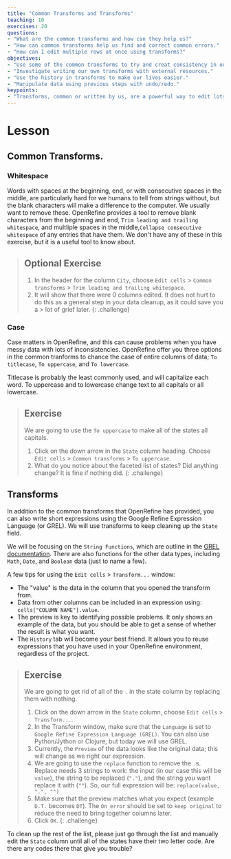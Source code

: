 ```yaml
---
title: "Common Transforms and Transforms"
teaching: 10
exercises: 20
questions:
- "What are the common transforms and how can they help us?"
- "How can common transforms help us find and correct common errors."
- "How can I edit multiple rows at once using transforms?"
objectives:
- "Use some of the common transforms to try and creat consistency in our data."
- "Investigate writing our own transforms with external resources."
- "Use the history in transforms to make our lives easier."
- "Manipulate data using previous steps with undo/redo."
keypoints:
- "Transforms, common or written by us, are a powerful way to edit lots of data at once."
---
```


# Lesson

## Common Transforms.

### Whitespace

Words with spaces at the beginning, end, or with consecutive spaces in the middle, are particularly hard for we humans to tell from strings without, but the blank characters will make a difference to the computer. We usually want to remove these. OpenRefine provides a tool to remove blank characters from the beginning and end, `Trim leading and trailing whitespace`, and multliple spaces in the middle,`Collapse consecutive whitespace` of any entries that have them. We don't have any of these in this exercise, but it is a useful tool to know about.  

>## Optional Exercise
> 1. In the header for the column `City`, choose `Edit cells` > `Common transforms` > `Trim leading and trailing whitespace`.
> 2. It will show that there were 0 columns edited. It does not hurt to do this as a general step in your data cleanup, as it could save you a > lot of grief later.
{: .challenge}


### Case

Case matters in OpenRefine, and this can cause problems when you have messy data with lots of inconsistencies. OpenRefine offer you three options in the common tranforms to chance the case of entire columns of data; `To titlecase`, `To uppercase`, and `To lowercase`. 

Titlecase is probably the least commonly used, and will capitalize each word. To uppercase and to lowercase change text to all capitals or all lowercase.

>## Exercise
> We are going to use the `To uppercase` to make all of the states all capitals.
> 1. Click on the down arrow in the `State` column heading. Choose `Edit cells` > `Common transforms` > `To uppercase`.
> 2. What do you notice about the faceted list of states? Did anything change? It is fine if nothing did.
{: .challenge}

## Transforms

In addition to the common transforms that OpenRefine has provided, you can also write short expressions using the Google Refine Expression Language (or GREL). We will use transforms to keep cleaning up the `State` field.

We will be focusing on the `String Functions`, which are outline in the [GREL documentation](https://github.com/OpenRefine/OpenRefine/wiki/GREL-String-Functions). There are also functions for the other data types, including `Math`, `Date`, and `Boolean` data (just to name a few).

A few tips for using the `Edit cells` > `Transform...` window:

* The "value" is the data in the column that you opened the transform from. 
* Data from other columns can be included in an expression using: `cells["COLUMN NAME"].value`.
* The preview is key to identifying possible problems. It only shows an example of the data, but you should be able to get a sense of whether the result is what you want.
* The `History` tab will become your best friend. It allows you to reuse expressions that you have used in your OpenRefine environment, regardless of the project.

>## Exercise
> We are going to get rid of all of the `.` in the state column by replacing them with nothing.
> 1. Click on the down arrow in the `State` column, choose `Edit cells` > `Transform...`.
> 2. In the Transform window, make sure that the `Language` is set to `Google Refine Expression Language (GREL)`. You can also use Python/Jython or Clojure, but today we will use GREL. 
> 3. Currently, the `Preview` of the data looks like the original data; this will change as we right our expression.
> 4. We are going to use the `replace` function to remove the `.`s. Replace needs 3 strings to work: the input (in our case this will be `value`), the string to be replaced (`"."`), and the string you want replace it with (`""`). So, our full expression will be: ``replace(value, ".", "")``
> 5. Make sure that the preview matches what you expect (example `D.T.` becomes `DT`). The `On error` should be set to `keep original` to reduce the need to bring together columns later.
> 6. Click `OK`. 
{: .challenge}

To clean up the rest of the list, please just go through the list and manually edit the `State` column until all of the states have their two letter code. Are there any codes there that give you trouble?

